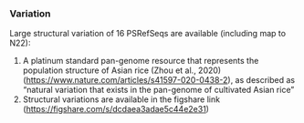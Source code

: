 ### Variation
Large structural variation of 16 PSRefSeqs are available (including map to N22):

1. A platinum standard pan-genome resource that represents the population structure of Asian rice (Zhou et al., 2020)(https://www.nature.com/articles/s41597-020-0438-2), as described as “natural variation that exists in the pan-genome of cultivated Asian rice”
2. Structural variations are available in the figshare link (https://figshare.com/s/dcdaea3adae5c44e2e31)
